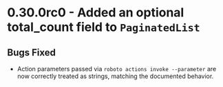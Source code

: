 # 0.30.0rc0  - Added an optional total_count field to `PaginatedList`

## Bugs Fixed
  - Action parameters passed via `roboto actions invoke --parameter` are now correctly treated as strings, matching the documented behavior.

